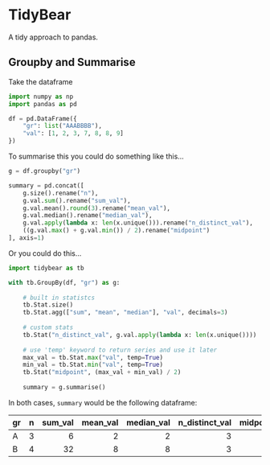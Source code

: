 # TidyBear

A tidy approach to pandas.

## Groupby and Summarise

Take the dataframe

```python
import numpy as np
import pandas as pd

df = pd.DataFrame({
    "gr": list("AAABBBB"),
    "val": [1, 2, 3, 7, 8, 8, 9]
})
```

To summarise this you could do something like this...

```python
g = df.groupby("gr")

summary = pd.concat([
    g.size().rename("n"),
    g.val.sum().rename("sum_val"),
    g.val.mean().round(3).rename("mean_val"),
    g.val.median().rename("median_val"),
    g.val.apply(lambda x: len(x.unique())).rename("n_distinct_val"),
    ((g.val.max() + g.val.min()) / 2).rename("midpoint")
], axis=1)
```

Or you could do this...

```python
import tidybear as tb

with tb.GroupBy(df, "gr") as g:
    
    # built in statistcs
    tb.Stat.size()
    tb.Stat.agg(["sum", "mean", "median"], "val", decimals=3)
    
    # custom stats
    tb.Stat("n_distinct_val", g.val.apply(lambda x: len(x.unique())))
    
    # use 'temp' keyword to return series and use it later
    max_val = tb.Stat.max("val", temp=True)
    min_val = tb.Stat.min("val", temp=True)
    tb.Stat("midpoint", (max_val + min_val) / 2)
    
    summary = g.summarise()
```

In both cases, `summary` would be the following dataframe:


| gr | n | sum_val | mean_val | median_val | n_distinct_val | midpoint |
|:---|--:|--------:|---------:|-----------:|---------------:|---------:|
| A  | 3 |       6 |        2 |          2 |              3 |        2 |
| B  | 4 |      32 |        8 |          8 |              3 |        8 |
